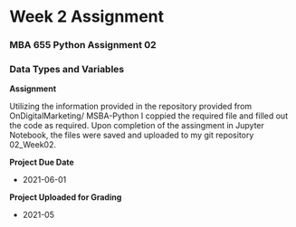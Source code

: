 # Week 2 Assignment

### MBA 655 Python Assignment 02 

### Data Types and Variables

__Assignment__

Utilizing the information provided in the repository provided from OnDigitalMarketing/ MSBA-Python
I coppied the required file and filled out the code as required.  Upon completion of the assingment 
in Jupyter Notebook, the files were saved and uploaded to my git repository 02_Week02.

__Project Due Date__

* 2021-06-01

__Project Uploaded for Grading__

* 2021-05